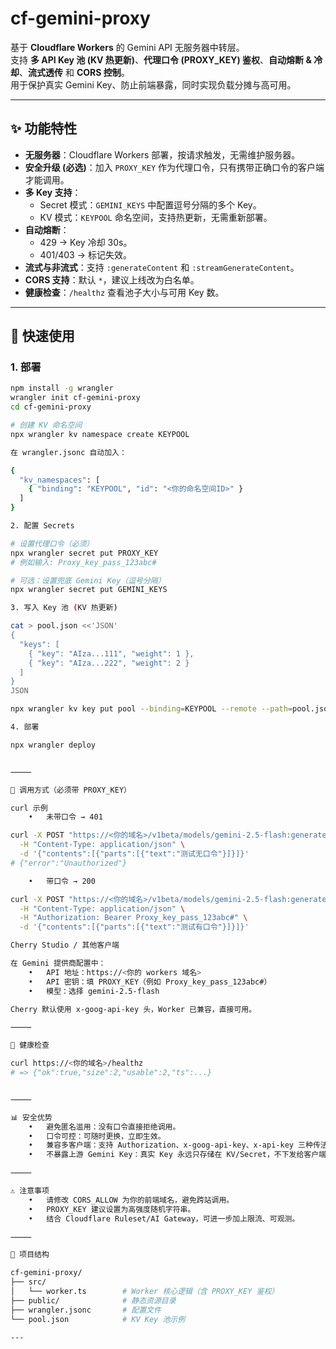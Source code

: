 # cf-gemini-proxy

基于 **Cloudflare Workers** 的 Gemini API 无服务器中转层。  
支持 **多 API Key 池 (KV 热更新)**、**代理口令 (PROXY_KEY) 鉴权**、**自动熔断 & 冷却**、**流式透传** 和 **CORS 控制**。  
用于保护真实 Gemini Key、防止前端暴露，同时实现负载分摊与高可用。

---

## ✨ 功能特性

- **无服务器**：Cloudflare Workers 部署，按请求触发，无需维护服务器。
- **安全升级 (必选)**：加入 `PROXY_KEY` 作为代理口令，只有携带正确口令的客户端才能调用。
- **多 Key 支持**：
  - Secret 模式：`GEMINI_KEYS` 中配置逗号分隔的多个 Key。
  - KV 模式：`KEYPOOL` 命名空间，支持热更新，无需重新部署。
- **自动熔断**：
  - 429 → Key 冷却 30s。
  - 401/403 → 标记失效。
- **流式与非流式**：支持 `:generateContent` 和 `:streamGenerateContent`。
- **CORS 支持**：默认 `*`，建议上线改为白名单。
- **健康检查**：`/healthz` 查看池子大小与可用 Key 数。

---

## 🚀 快速使用

### 1. 部署

```bash
npm install -g wrangler
wrangler init cf-gemini-proxy
cd cf-gemini-proxy

# 创建 KV 命名空间
npx wrangler kv namespace create KEYPOOL

在 wrangler.jsonc 自动加入：

{
  "kv_namespaces": [
    { "binding": "KEYPOOL", "id": "<你的命名空间ID>" }
  ]
}

2. 配置 Secrets

# 设置代理口令（必须）
npx wrangler secret put PROXY_KEY
# 例如输入: Proxy_key_pass_123abc#

# 可选：设置兜底 Gemini Key（逗号分隔）
npx wrangler secret put GEMINI_KEYS

3. 写入 Key 池 (KV 热更新)

cat > pool.json <<'JSON'
{
  "keys": [
    { "key": "AIza...111", "weight": 1 },
    { "key": "AIza...222", "weight": 2 }
  ]
}
JSON

npx wrangler kv key put pool --binding=KEYPOOL --remote --path=pool.json

4. 部署

npx wrangler deploy


⸻

🔐 调用方式（必须带 PROXY_KEY）

curl 示例
	•	未带口令 → 401

curl -X POST "https://<你的域名>/v1beta/models/gemini-2.5-flash:generateContent" \
  -H "Content-Type: application/json" \
  -d '{"contents":[{"parts":[{"text":"测试无口令"}]}]}'
# {"error":"Unauthorized"}

	•	带口令 → 200

curl -X POST "https://<你的域名>/v1beta/models/gemini-2.5-flash:generateContent" \
  -H "Content-Type: application/json" \
  -H "Authorization: Bearer Proxy_key_pass_123abc#" \
  -d '{"contents":[{"parts":[{"text":"测试有口令"}]}]}'

Cherry Studio / 其他客户端

在 Gemini 提供商配置中：
	•	API 地址：https://<你的 workers 域名>
	•	API 密钥：填 PROXY_KEY（例如 Proxy_key_pass_123abc#）
	•	模型：选择 gemini-2.5-flash

Cherry 默认使用 x-goog-api-key 头，Worker 已兼容，直接可用。

⸻

📡 健康检查

curl https://<你的域名>/healthz
# => {"ok":true,"size":2,"usable":2,"ts":...}


⸻

📊 安全优势
	•	避免匿名滥用：没有口令直接拒绝调用。
	•	口令可控：可随时更换，立即生效。
	•	兼容多客户端：支持 Authorization、x-goog-api-key、x-api-key 三种传法。
	•	不暴露上游 Gemini Key：真实 Key 永远只存储在 KV/Secret，不下发给客户端。

⸻

⚠️ 注意事项
	•	请修改 CORS_ALLOW 为你的前端域名，避免跨站调用。
	•	PROXY_KEY 建议设置为高强度随机字符串。
	•	结合 Cloudflare Ruleset/AI Gateway，可进一步加上限流、可观测。

⸻

📂 项目结构

cf-gemini-proxy/
├── src/
│   └── worker.ts        # Worker 核心逻辑（含 PROXY_KEY 鉴权）
├── public/              # 静态资源目录
├── wrangler.jsonc       # 配置文件
└── pool.json            # KV Key 池示例

---

